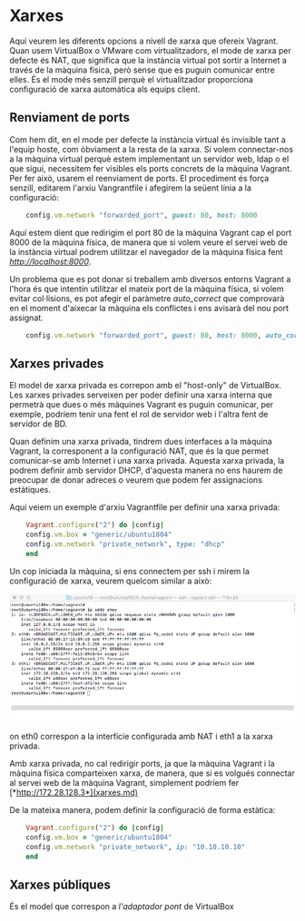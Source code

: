 # Xarxes

Aquí veurem les diferents opcions a nivell de xarxa que ofereix Vagrant. Quan usem VirtualBox o VMware com virtualitzadors, el mode de xarxa per defecte és NAT, que significa que la instància virtual pot sortir a Internet a través de la màquina física, però sense que es puguin comunicar entre elles. És el mode més senzill perquè el virtualitzador proporciona configuració de xarxa automàtica als equips client.

## Renviament de ports

Com hem dit, en el mode per defecte la instància virtual és invisible tant a l'equip hoste, com òbviament a la resta de la xarxa. Si volem connectar-nos a la màquina virtual perquè estem implementant un servidor web, ldap o el que sigui, necessitem fer visibles els ports concrets de la màquina Vagrant. Per fer això, usarem el reenviament de ports. El procediment és força senzill, editarem l'arxiu Vangrantfile i afegirem la seüent línia a la configuració:

```ruby
    config.vm.network "forwarded_port", guest: 80, host: 8000
```

Aquí estem dient que redirigim el port 80 de la màquina Vagrant cap el port 8000 de la màquina física, de manera que si volem veure el servei web de la instància virtual podrem utilitzar el navegador de la màquina física fent [*http://localhost:8000*](xarxes.md).

Un problema que es pot donar si treballem amb diversos entorns Vagrant a l'hora és que intentin utilitzar el mateix port de la màquina física, si volem evitar col·lisions, es pot afegir el paràmetre *auto_correct* que comprovarà en el moment d'aixecar la màquina els conflictes i ens avisarà del nou port assignat.

```ruby
    config.vm.network "forwarded_port", guest: 80, host: 8000, auto_correct: true
```

## Xarxes privades

El model de xarxa privada es correpon amb el "host-only" de VirtualBox. Les xarxes privades serveixen per poder definir una xarxa interna que permetrà que dues o més màquines Vagrant es puguin comunicar, per exemple, podríem tenir una fent el rol de servidor web i l'altra fent de servidor de BD.

Quan definim una xarxa privada, tindrem dues interfaces a la màquina Vagrant, la corresponent a la configuració NAT, que és la que permet comunicar-se amb Internet i una xarxa privada. Aquesta xarxa privada, la podrem definir amb servidor DHCP, d'aquesta manera no ens haurem de preocupar de donar adreces o veurem que podem fer assignacions estàtiques.

Aquí veiem un exemple d'arxiu Vagrantfile per definir una xarxa privada:

```ruby
    Vagrant.configure("2") do |config|
    config.vm.box = "generic/ubuntu1804"
    config.vm.network "private_network", type: "dhcp"
    end
```

Un cop iniciada la màquina, si ens connectem per ssh i mirem la configuració de xarxa, veurem quelcom similar a això:

![private network](../pics/privateNetwork1.png)

on eth0 correspon a la interfície configurada amb NAT i eth1 a la xarxa privada.

Amb xarxa privada, no cal redirigir ports, ja que la màquina Vagrant i la màquina física comparteixen xarxa, de manera, que si es volgués connectar al servei web de la màquina Vagrant, simplement podríem fer [*http://172.28.128.3*](xarxes.md)

De la mateixa manera, podem definir la configuració de forma estàtica:

```ruby
    Vagrant.configure("2") do |config|
    config.vm.box = "generic/ubuntu1804"
    config.vm.network "private_network", ip: "10.10.10.10"
    end
```

## Xarxes públiques

És el model que correspon a *l'adaptador pont* de VirtualBox